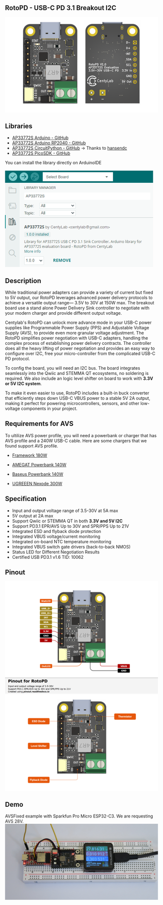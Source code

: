 
## RotoPD - USB-C PD 3.1 Breakout I2C
![Render](./Documents/BothSide_Render.png)

## Libraries
- [AP33772S Arduino - GitHub](https://github.com/CentyLab/AP33772S-CentyLab)
- [AP33772S Arduino RP2040 - GitHub](https://github.com/CentyLab/AP33772S-Cpp)
- [AP33772S CircuitPython - GitHub](https://github.com/hansendc/CircuitPython_AP33772s/) -> Thanks to [hansendc](https://github.com/hansendc)
- [AP33772S PicoSDK - GitHub]()

You can install the library directly on ArduinoIDE

![AP33772SLib](./Documents/AP33772S_ArduinoLib.png)

## Description

While traditional power adapters can provide a variety of current but fixed to 5V output, our RotoPD leverages advanced power delivery protocols to achieve a versatile output range— 3.5V to 30V at 150W max. The breakout board use a stand alone Power Delivery Sink controller to negotiate with your modern charger and provide different output voltage.

Centylab's RotoPD can unlock more advance mode in your USB-C power supplies like Programmable Power Supply (PPS) and Adjustable Voltage Supply (AVS), to provide even more granular voltage adjustment. The RotoPD simplifies power negotiation with USB-C adapters, handling the complex process of establishing power delivery contracts. The controller does all the heavy lifting of power negotiation and provides an easy way to configure over I2C, free your micro-controller from the complicated USB-C PD protocol.

To config the board, you will need an I2C bus. The board integrates seamlessly into the Qwiic and STEMMA QT ecosystems, no soldering is required. We also include an logic level shifter on board to work with **3.3V or 5V I2C system**.

To make it even easier to use, RotoPD includes a built-in buck converter that efficiently steps down USB-C VBUS power to a stable 5V 2A output, making it perfect for powering microcontrollers, sensors, and other low-voltage components in your project.

## Requirements for AVS
To ultilize AVS power profile, you will need a powerbank or charger that has AVS profile and a 240W USB-C cable. Here are some chargers that we found support AVS profile.

+ [Framework 180W](https://frame.work/products/16-power-adapter)

+ [AMEGAT Powerbank 140W](https://www.amazon.com/AMEGAT-27600mAh-Portable-Recharge-Compatible/dp/B0CC2CGD3L)

+ [Baseus Powerbank 140W](https://www.amazon.com/Baseus-Portable-Charger-24000mAh-Charging/dp/B0CH8D2YHZ)

+ [UGREEEN Nexode 300W](https://www.amazon.com/UGREEN-Charger-Charging-Station-Compatible/dp/B0DBZY57ZF)

## Specification
+ Input and output voltage range of 3.5-30V at 5A max
+ 5V output at 2A max
+ Support Qwiic or STEMMA QT in both **3.3V and 5V I2C**
+ Support PD3.1 EPR/AVS Up to 30V and SPR/PPS Up to 21V
+ Integrated ESD and flyback diode protection
+ Integrated VBUS voltage/current monitoring
+ Integrated on-board NTC temperature monitoring
+ Integrated VBUS switch gate drivers (back-to-back NMOS)
+ Status LED for Different Negotiation Results
+ Certified USB PD3.1 v1.6  TID: 10062

## Pinout
![Pinout](./Documents/RotoPD_Pinout.png)
![Components](./Documents/RotoPD_Components.png)

## Demo
AVSFixed example with Sparkfun Pro Micro ESP32-C3. We are requesting AVS 28V.
![ESP32C3-28V](./Documents/Demo-ESP32C2-28V.JPG)